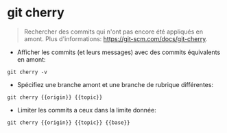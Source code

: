 # git cherry

> Rechercher des commits qui n'ont pas encore été appliqués en amont.
> Plus d'informations: <https://git-scm.com/docs/git-cherry>.

- Afficher les commits (et leurs messages) avec des commits équivalents en amont:

`git cherry -v`

- Spécifiez une branche amont et une branche de rubrique différentes:

`git cherry {{origin}} {{topic}}`

- Limiter les commits a ceux dans la limite donnée:

`git cherry {{origin}} {{topic}} {{base}}`
